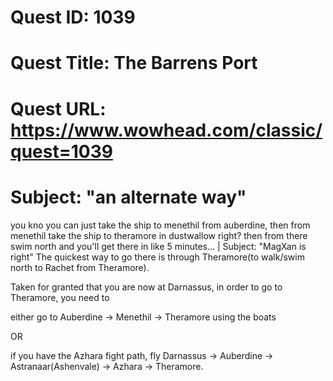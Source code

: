 # Quest ID: 1039
# Quest Title: The Barrens Port
# Quest URL: https://www.wowhead.com/classic/quest=1039
# Subject: "an alternate way"
you kno you can just take the ship to menethil from auberdine, then from menethil take the ship to theramore in dustwallow right? then from there swim north and you'll get there in like 5 minutes... | Subject: "MagXan is right"
The quickest way to go there is through Theramore(to walk/swim north to Rachet from Theramore).

Taken for granted that you are now at Darnassus, in order to go to Theramore, you need to

either go to Auberdine -> Menethil -> Theramore using the boats

OR

if you have the Azhara fight path, fly Darnassus -> Auberdine -> Astranaar(Ashenvale) -> Azhara -> Theramore.